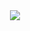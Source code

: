 <div align="center">
  <div height="1000px">
    <a>
      <img src="https://readme-typing-svg.herokuapp.com/?lines=Hello%20I'm%20HanaHamatani;&font=Fira%20Code&center=true&width=440&height=45&color=49D1DE&vCenter=true&size=22&duration=7000&repeat=true">
    </a>
  </div>
</div>
